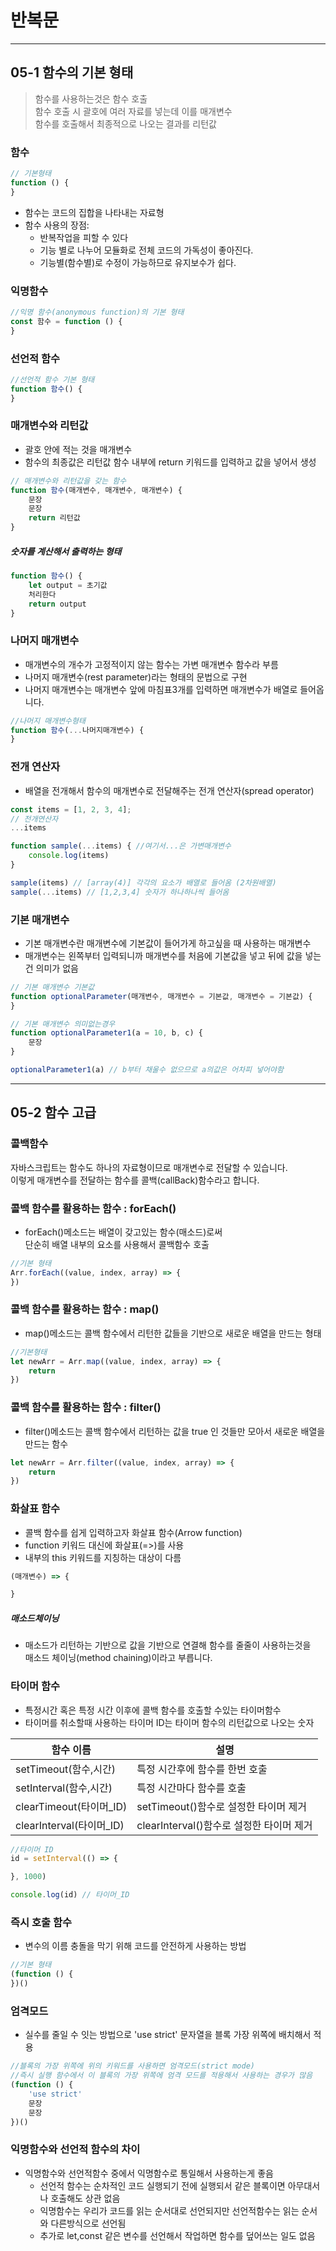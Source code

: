 # 반복문

***

## 05-1 함수의 기본 형태

> 함수를 사용하는것은 함수 호출</br>
> 함수 호출 시 괄호에 여러 자료를 넣는데 이를 매개변수<br/>
> 함수를 호출해서 최종적으로 나오는 결과를 리턴값

### 함수

```js
// 기본형태
function () {
}
```

- 함수는 코드의 집합을 나타내는 자료형
- 함수 사용의 장점:
    - 반복작업을 피할 수 있다
    - 기능 별로 나누어 모듈화로 전체 코드의 가독성이 좋아진다.
    - 기능별(함수별)로 수정이 가능하므로 유지보수가 쉽다.

### 익명함수

```js
//익명 함수(anonymous function)의 기본 형태 
const 함수 = function () {
}
```

### 선언적 함수

```js
//선언적 함수 기본 형태
function 함수() {
}
```

### 매개변수와 리턴값

- 괄호 안에 적는 것을 매개변수
- 함수의 최종값은 리턴값 함수 내부에 return 키워드를 입력하고 값을 넣어서 생성

```js
// 매개변수와 리턴값을 갖는 함수
function 함수(매개변수, 매개변수, 매개변수) {
    문장
    문장
    return 리턴값
}
```

##### 숫자를 계산해서 출력하는 형태

```js
function 함수() {
    let output = 초기값
    처리한다
    return output
}
```

### 나머지 매개변수

- 매개변수의 개수가 고정적이지 않는 함수는 가변 매개변수 함수라 부름
- 나머지 매개변수(rest parameter)라는 형태의 문법으로 구현
- 나머지 매개변수는 매개변수 앞에 마침표3개를 입력하면 매개변수가 배열로 들어옵니다.

```js
//나머지 매개변수형태
function 함수(...나머지매개변수) {
}
```

### 전개 연산자

- 배열을 전개해서 함수의 매개변수로 전달해주는 전개 연산자(spread operator)

```js
const items = [1, 2, 3, 4];
// 전개연산자
...items

function sample(...items) { //여기서...은 가변매개변수
    console.log(items)
}

sample(items) // [array(4)] 각각의 요소가 배열로 들어옴 (2차원배열)
sample(...items) // [1,2,3,4] 숫자가 하나하나씩 들어옴
```

### 기본 매개변수

- 기본 매개변수란 매개변수에 기본값이 들어가게 하고싶을 때 사용하는 매개변수
- 매개변수는 왼쪽부터 입력되니까 매개변수를 처음에 기본값을 넣고 뒤에 값을 넣는건 의미가 없음

```js
// 기본 매개변수 기본값
function optionalParameter(매개변수, 매개변수 = 기본값, 매개변수 = 기본값) {
}

// 기본 매개변수 의미없는경우
function optionalParameter1(a = 10, b, c) {
    문장
}

optionalParameter1(a) // b부터 채울수 없으므로 a의값은 어차피 넣어야함
```

***

## 05-2 함수 고급

### 콜백함수

자바스크립트는 함수도 하나의 자료형이므로 매개변수로 전달할 수 있습니다.</br>
이렇게 매개변수를 전달하는 함수를 콜백(callBack)함수라고 합니다.

### 콜백 함수를 활용하는 함수 : forEach()

- forEach()메소드는 배열이 갖고있는 함수(매소드)로써 <br/>단순히 배열 내부의 요소를 사용해서 콜백함수 호출

```js
//기본 형태
Arr.forEach((value, index, array) => {
})
```

### 콜백 함수를 활용하는 함수 : map()

- map()메소드는 콜백 함수에서 리턴한 값들을 기반으로 새로운 배열을 만드는 형태

```js
//기본형태
let newArr = Arr.map((value, index, array) => {
    return
}) 
```

### 콜백 함수를 활용하는 함수 : filter()

- filter()메소드는 콜백 함수에서 리턴하는 값을 true 인 것들만 모아서 새로운 배열을 만드는 함수

```js
let newArr = Arr.filter((value, index, array) => {
    return
})
```

### 화살표 함수

- 콜백 함수를 쉽게 입력하고자 화살표 함수(Arrow function)
- function 키워드 대신에 화살표(=>)를 사용
- 내부의 this 키워드를 지칭하는 대상이 다름

```js
(매개변수) => {

}
```

##### 매소드체이닝

- 매소드가 리턴하는 기반으로 값을 기반으로 연결해 함수를 줄줄이 사용하는것을<Br/> 매소드 체이닝(method chaining)이라고 부릅니다.

### 타이머 함수

- 특정시간 혹은 특정 시간 이후에 콜백 함수를 호출할 수있는 타이머함수
- 타이머를 취소할때 사용하는 타이머 ID는 타이머 함수의 리턴값으로 나오는 숫자

| 함수 이름                 | 설명                            |
|-----------------------|-------------------------------|
| setTimeout(함수,시간)     | 특정 시간후에 함수를 한번 호출             |
| setInterval(함수,시간)    | 특정 시간마다 함수를 호출                |
| clearTimeout(타이머_ID)  | setTimeout()함수로 설정한 타이머 제거    |
| clearInterval(타이머_ID) | clearInterval()함수로 설정한 타이머 제거 |

```js
//타이머 ID
id = setInterval(() => {

}, 1000)

console.log(id) // 타이머_ID
```

### 즉시 호출 함수
- 변수의 이름 충돌을 막기 위해 코드를 안전하게 사용하는 방법
```js
//기본 형태
(function () {
})()
```
### 엄격모드
- 실수를 줄일 수 잇는 방법으로 'use strict' 문자열을 블록 가장 위쪽에 배치해서 적용
```js
//블록의 가장 위쪽에 위의 키워드를 사용하면 엄격모드(strict mode)
//즉시 실행 함수에서 이 블록의 가장 위쪽에 엄격 모드를 적용해서 사용하는 경우가 많음
(function () {
    'use strict'
    문장
    문장
})()
```
### 익명함수와 선언적 함수의 차이 
- 익명함수와 선언적함수 중에서 익명함수로 통일해서 사용하는게 좋음
  - 선언적 함수는 순차적인 코드 실행되기 전에 실행되서 같은 블록이면 아무대서나 호출해도 상관 없음
  - 익명함수는 우리가 코드를 읽는 순서대로 선언되지만 선언적함수는 읽는 순서와 다른방식으로 선언됨
  - 추가로 let,const 같은 변수를 선언해서 작업하면 함수를 덮어쓰는 일도 없음
